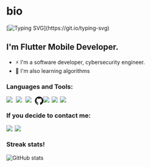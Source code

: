 # bio

[![Typing SVG](https://readme-typing-svg.herokuapp.com?color=%234300F7&size=25&height=55&lines=Hi+there%2C+I'm+Miras+Ramazanov+++++++;)](https://git.io/typing-svg)

## I'm Flutter Mobile Developer.

- ⚡ I'm a software developer, cybersecurity engineer.
- 🌱 I'm also learning algorithms


### Languages and Tools:
 
[<img align="left" width="25px" src="https://cdn4.iconfinder.com/data/icons/logos-brands-5/24/flutter-512.png"/>][Flutter]
[<img align="left" width="25px" src="https://cdn3.iconfinder.com/data/icons/logos-brands-3/24/logo_brand_brands_logos_linux-256.png"/>][Linux]
[<img align="left" width="25px" src="https://cdn1.iconfinder.com/data/icons/hawcons/32/700048-icon-89-document-file-sql-256.png"/>][SQL]
[<img align="left" width="22px" src="https://raw.githubusercontent.com/github/explore/78df643247d429f6cc873026c0622819ad797942/topics/github/github.png"/>][Github]
[<img align="left" width="22px" src="https://cdn3.iconfinder.com/data/icons/social-media-2169/24/social_media_social_media_logo_git-256.png"/>][Git]
[<img align="left" width="22px" src="https://cdn3.iconfinder.com/data/icons/social-media-2169/24/social_media_social_media_logo_docker-256.png"/>][Docker]
[<img align="left" width="24px" src="https://cdn2.iconfinder.com/data/icons/ecqlipse2/CMD.png"/>][cmd]

<br />

### If you decide to contact me:
[<img align="left" width="22px" src="https://cdn2.iconfinder.com/data/icons/social-icons-33/128/Instagram-256.png"/>][Instagram]
[<img align="left" width="22px" src="https://cdn3.iconfinder.com/data/icons/social-icons-33/512/Telegram-256.png"/>][Telegram]
<br />

### Streak stats!

![GitHub stats](https://github-readme-stats.vercel.app/api?username=whoismiras&show_icons=true&theme=dracula)


[Github]: https://github.com/github
[instagram]: https://www.instagram.com/whoismiras
[Telegram]: https://t.me/igotmyeye
[Git]: https://git-scm.com
[cmd]: https://docs.microsoft.com/en-us/windows-server/administration/windows-commands/windows-commands
[Linux]: https://www.linux.org
[Java]: https://www.java.com
[SQL]: https://en.wikipedia.org/wiki/SQL
[Docker]: https://www.docker.com
[Flutter]: https://flutter.dev/
